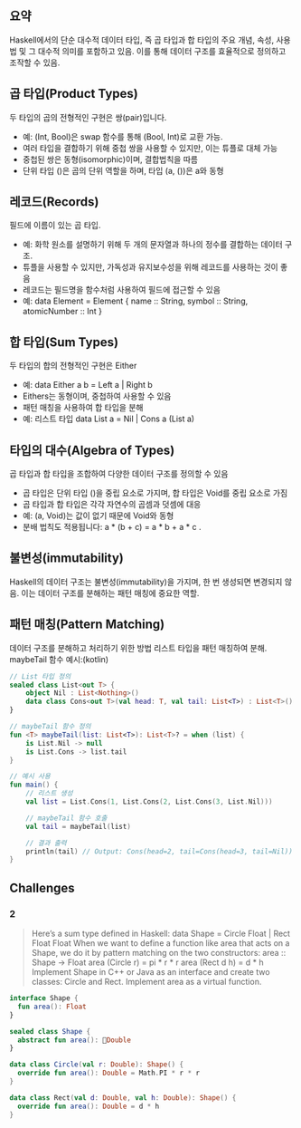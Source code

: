 ## 요약
Haskell에서의 단순 대수적 데이터 타입, 즉 곱 타입과 합 타입의 주요 개념, 속성, 사용법 및 그 대수적 의미를 포함하고 있음. 이를 통해 데이터 구조를 효율적으로 정의하고 조작할 수 있음.

## 곱 타입(Product Types)
두 타입의 곱의 전형적인 구현은 쌍(pair)입니다.
- 예: (Int, Bool)은 swap 함수를 통해 (Bool, Int)로 교환 가능.
- 여러 타입을 결합하기 위해 중첩 쌍을 사용할 수 있지만, 이는 튜플로 대체 가능
- 중첩된 쌍은 동형(isomorphic)이며, 결합법칙을 따름
- 단위 타입 ()은 곱의 단위 역할을 하며, 타입 (a, ())은 a와 동형

## 레코드(Records)
필드에 이름이 있는 곱 타입.
- 예: 화학 원소를 설명하기 위해 두 개의 문자열과 하나의 정수를 결합하는 데이터 구조.
- 튜플을 사용할 수 있지만, 가독성과 유지보수성을 위해 레코드를 사용하는 것이 좋음
- 레코드는 필드명을 함수처럼 사용하여 필드에 접근할 수 있음
- 예: data Element = Element { name :: String, symbol :: String, atomicNumber :: Int }

## 합 타입(Sum Types)
두 타입의 합의 전형적인 구현은 Either
- 예: data Either a b = Left a | Right b
- Eithers는 동형이며, 중첩하여 사용할 수 있음
- 패턴 매칭을 사용하여 합 타입을 분해
- 예: 리스트 타입 data List a = Nil | Cons a (List a)

## 타입의 대수(Algebra of Types)
곱 타입과 합 타입을 조합하여 다양한 데이터 구조를 정의할 수 있음
- 곱 타입은 단위 타입 ()을 중립 요소로 가지며, 합 타입은 Void를 중립 요소로 가짐
- 곱 타입과 합 타입은 각각 자연수의 곱셈과 덧셈에 대응
- 예: (a, Void)는 값이 없기 때문에 Void와 동형
- 분배 법칙도 적용됩니다: a * (b + c) = a * b + a * c .

## 불변성(immutability)
Haskell의 데이터 구조는 불변성(immutability)을 가지며, 한 번 생성되면 변경되지 않음. 이는 데이터 구조를 분해하는 패턴 매칭에 중요한 역할.

## 패턴 매칭(Pattern Matching)
데이터 구조를 분해하고 처리하기 위한 방법
리스트 타입을 패턴 매칭하여 분해.
maybeTail 함수 예시:(kotlin)

``` kotlin
// List 타입 정의
sealed class List<out T> {
    object Nil : List<Nothing>()
    data class Cons<out T>(val head: T, val tail: List<T>) : List<T>()
}

// maybeTail 함수 정의
fun <T> maybeTail(list: List<T>): List<T>? = when (list) {
    is List.Nil -> null
    is List.Cons -> list.tail
}

// 예시 사용
fun main() {
    // 리스트 생성
    val list = List.Cons(1, List.Cons(2, List.Cons(3, List.Nil)))

    // maybeTail 함수 호출
    val tail = maybeTail(list)

    // 결과 출력
    println(tail) // Output: Cons(head=2, tail=Cons(head=3, tail=Nil))
}
```

## Challenges

### 2
> Here’s a sum type defined in Haskell:
>     data Shape = Circle Float
>                | Rect Float Float
> When we want to define a function like area that acts on a Shape, we do it by pattern matching on the two constructors:
>     area :: Shape -> Float
>     area (Circle r) = pi * r * r
>     area (Rect d h) = d * h
> Implement Shape in C++ or Java as an interface and create two
> classes: Circle and Rect. Implement area as a virtual function.

``` kotlin
interface Shape {
  fun area(): Float
}

sealed class Shape {
  abstract fun area(): Double
}

data class Circle(val r: Double): Shape() {
  override fun area(): Double = Math.PI * r * r
}

data class Rect(val d: Double, val h: Double): Shape() {
  override fun area(): Double = d * h
}
```
